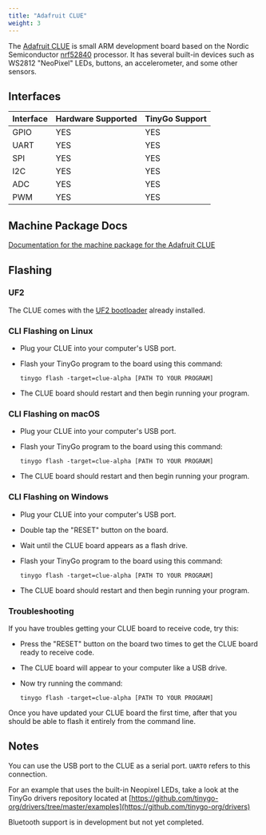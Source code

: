 ```yaml
---
title: "Adafruit CLUE"
weight: 3
---
```


The [Adafruit CLUE](https://www.adafruit.com/product/4500) is small ARM development board based on the Nordic Semiconductor [nrf52840](https://www.nordicsemi.com/eng/Products/nRF52840) processor. It has several built-in devices such as WS2812 "NeoPixel" LEDs, buttons, an accelerometer, and some other sensors.

## Interfaces

| Interface | Hardware Supported | TinyGo Support |
| --------- | ------------- | ----- |
| GPIO      | YES | YES |
| UART      | YES | YES |
| SPI      | YES | YES |
| I2C      | YES | YES |
| ADC      | YES | YES |
| PWM      | YES | YES |

## Machine Package Docs

[Documentation for the machine package for the Adafruit CLUE](../machine/clue-alpha)

## Flashing

### UF2

The CLUE comes with the [UF2 bootloader](https://github.com/Microsoft/uf2) already installed.

### CLI Flashing on Linux

- Plug your CLUE into your computer's USB port.
- Flash your TinyGo program to the board using this command:

    ```shell
    tinygo flash -target=clue-alpha [PATH TO YOUR PROGRAM]
    ```

- The CLUE board should restart and then begin running your program.

### CLI Flashing on macOS

- Plug your CLUE into your computer's USB port.
- Flash your TinyGo program to the board using this command:

    ```shell
    tinygo flash -target=clue-alpha [PATH TO YOUR PROGRAM]
    ```

- The CLUE board should restart and then begin running your program.

### CLI Flashing on Windows

- Plug your CLUE into your computer's USB port.
- Double tap the "RESET" button on the board.
- Wait until the CLUE board appears as a flash drive.
- Flash your TinyGo program to the board using this command:

    ```shell
    tinygo flash -target=clue-alpha [PATH TO YOUR PROGRAM]
    ```

- The CLUE board should restart and then begin running your program.

### Troubleshooting

If you have troubles getting your CLUE board to receive code, try this:

- Press the "RESET" button on the board two times to get the CLUE board ready to receive code.
- The CLUE board will appear to your computer like a USB drive.
- Now try running the command:

    ```shell
    tinygo flash -target=clue-alpha [PATH TO YOUR PROGRAM]
    ```

Once you have updated your CLUE board the first time, after that you should be able to flash it entirely from the command line.

## Notes

You can use the USB port to the CLUE as a serial port. `UART0` refers to this connection.

For an example that uses the built-in Neopixel LEDs, take a look at the TinyGo drivers repository located at [https://github.com/tinygo-org/drivers/tree/master/examples](https://github.com/tinygo-org/drivers)

Bluetooth support is in development but not yet completed.
